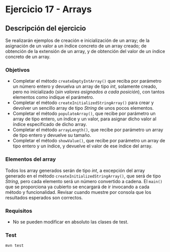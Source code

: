 # Ejercicio 17 - Arrays
## Descripción del ejercicio
Se realizarán ejemplos de creación e inicialización de un array; de la asignación de un valor a un índice concreto de un array creado; de 
obtención de la extensión de un array, y de obtención del valor de un índice concreto de un array.

### Objetivos
* Completar el método ``createEmptyIntArray()`` que reciba por parámetro un número entero y devuelva un array de tipo *int*, solamente 
  creado, pero no inicializado (*sin valores asignados a cada posición*), con tantos elementos como indique el parámetro.
* Completar el método ``createInitializedStringArray()``  para crear y devolver un sencillo array de tipo *String* de unos pocos elementos.
* Completar el método ``populateArray()``, que recibe por parámetro un array de tipo entero, un índice y un valor, para asignar dicho valor 
  al índice especificado de dicho array.
* Completar el método ``arrayLength()``, que recibe por parámetro un array de tipo entero y devuelve su tamaño.
* Completar el método ``showValue()``, que recibe por parámetro un array de tipo entero y un índice, y devuelve el valor de ese índice 
  del array.

### Elementos del array
Todos los array generados serán de tipo *int*, a excepción del array generado en el método ``createInitializedStringArray()``, que será 
de tipo *String*, pero cada elemento será un número convertido a cadena.
El ``main()`` que se proporciona ya cubierto se encargará de ir invocando a cada método y funcionalidad. Revisar cuando muestre por consola 
que los resultados esperados son correctos. 

### Requisitos
* No se pueden modificar en absoluto las clases de test.

### Test

```
mvn test
```